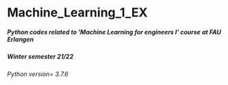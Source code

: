 # Machine_Learning_1_EX
##### Python codes related to 'Machine Learning for engineers I' course at FAU Erlangen 
##### Winter semester 21/22
###### Python version= 3.7.6
